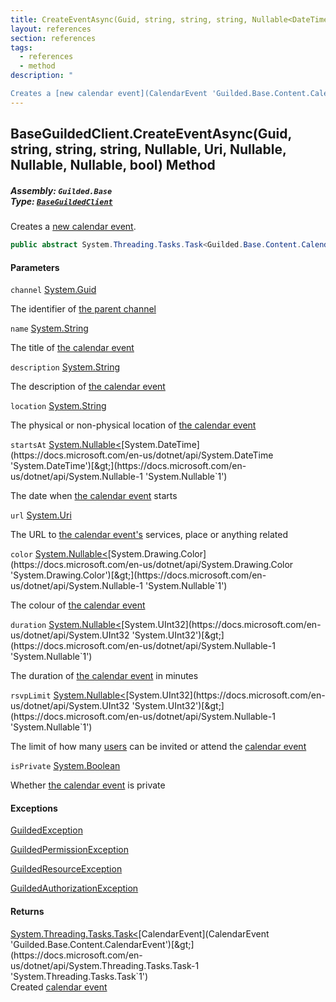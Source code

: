 ```yaml
---
title: CreateEventAsync(Guid, string, string, string, Nullable<DateTime>, Uri, Nullable<Color>, Nullable<uint>, Nullable<uint>, bool)
layout: references
section: references
tags:
  - references
  - method
description: "

Creates a [new calendar event](CalendarEvent 'Guilded.Base.Content.CalendarEvent')."
---
```


## BaseGuildedClient.CreateEventAsync(Guid, string, string, string, Nullable<DateTime>, Uri, Nullable<Color>, Nullable<uint>, Nullable<uint>, bool) Method
##### **Assembly:** `Guilded.Base`<br/>**Type:** [`BaseGuildedClient`](BaseGuildedClient 'Guilded.Base.BaseGuildedClient')

Creates a [new calendar event](CalendarEvent 'Guilded.Base.Content.CalendarEvent').

```csharp
public abstract System.Threading.Tasks.Task<Guilded.Base.Content.CalendarEvent> CreateEventAsync(Guid channel, string name, string? description=null, string? location=null, System.Nullable<System.DateTime> startsAt=null, Uri? url=null, System.Nullable<Color> color=null, System.Nullable<uint> duration=null, System.Nullable<uint> rsvpLimit=null, bool isPrivate=false);
```
#### Parameters

<a name='Guilded.Base.BaseGuildedClient.CreateEventAsync(Guid,string,string,string,System.Nullable_System.DateTime_,Uri,System.Nullable_Color_,System.Nullable_uint_,System.Nullable_uint_,bool).channel'></a>

`channel` [System.Guid](https://docs.microsoft.com/en-us/dotnet/api/System.Guid 'System.Guid')

The identifier of [the parent channel](ServerChannel 'Guilded.Base.Servers.ServerChannel')

<a name='Guilded.Base.BaseGuildedClient.CreateEventAsync(Guid,string,string,string,System.Nullable_System.DateTime_,Uri,System.Nullable_Color_,System.Nullable_uint_,System.Nullable_uint_,bool).name'></a>

`name` [System.String](https://docs.microsoft.com/en-us/dotnet/api/System.String 'System.String')

The title of [the calendar event](CalendarEvent 'Guilded.Base.Content.CalendarEvent')

<a name='Guilded.Base.BaseGuildedClient.CreateEventAsync(Guid,string,string,string,System.Nullable_System.DateTime_,Uri,System.Nullable_Color_,System.Nullable_uint_,System.Nullable_uint_,bool).description'></a>

`description` [System.String](https://docs.microsoft.com/en-us/dotnet/api/System.String 'System.String')

The description of [the calendar event](CalendarEvent 'Guilded.Base.Content.CalendarEvent')

<a name='Guilded.Base.BaseGuildedClient.CreateEventAsync(Guid,string,string,string,System.Nullable_System.DateTime_,Uri,System.Nullable_Color_,System.Nullable_uint_,System.Nullable_uint_,bool).location'></a>

`location` [System.String](https://docs.microsoft.com/en-us/dotnet/api/System.String 'System.String')

The physical or non-physical location of [the calendar event](CalendarEvent 'Guilded.Base.Content.CalendarEvent')

<a name='Guilded.Base.BaseGuildedClient.CreateEventAsync(Guid,string,string,string,System.Nullable_System.DateTime_,Uri,System.Nullable_Color_,System.Nullable_uint_,System.Nullable_uint_,bool).startsAt'></a>

`startsAt` [System.Nullable&lt;](https://docs.microsoft.com/en-us/dotnet/api/System.Nullable-1 'System.Nullable`1')[System.DateTime](https://docs.microsoft.com/en-us/dotnet/api/System.DateTime 'System.DateTime')[&gt;](https://docs.microsoft.com/en-us/dotnet/api/System.Nullable-1 'System.Nullable`1')

The date when [the calendar event](CalendarEvent 'Guilded.Base.Content.CalendarEvent') starts

<a name='Guilded.Base.BaseGuildedClient.CreateEventAsync(Guid,string,string,string,System.Nullable_System.DateTime_,Uri,System.Nullable_Color_,System.Nullable_uint_,System.Nullable_uint_,bool).url'></a>

`url` [System.Uri](https://docs.microsoft.com/en-us/dotnet/api/System.Uri 'System.Uri')

The URL to [the calendar event's](CalendarEvent 'Guilded.Base.Content.CalendarEvent') services, place or anything related

<a name='Guilded.Base.BaseGuildedClient.CreateEventAsync(Guid,string,string,string,System.Nullable_System.DateTime_,Uri,System.Nullable_Color_,System.Nullable_uint_,System.Nullable_uint_,bool).color'></a>

`color` [System.Nullable&lt;](https://docs.microsoft.com/en-us/dotnet/api/System.Nullable-1 'System.Nullable`1')[System.Drawing.Color](https://docs.microsoft.com/en-us/dotnet/api/System.Drawing.Color 'System.Drawing.Color')[&gt;](https://docs.microsoft.com/en-us/dotnet/api/System.Nullable-1 'System.Nullable`1')

The colour of [the calendar event](CalendarEvent 'Guilded.Base.Content.CalendarEvent')

<a name='Guilded.Base.BaseGuildedClient.CreateEventAsync(Guid,string,string,string,System.Nullable_System.DateTime_,Uri,System.Nullable_Color_,System.Nullable_uint_,System.Nullable_uint_,bool).duration'></a>

`duration` [System.Nullable&lt;](https://docs.microsoft.com/en-us/dotnet/api/System.Nullable-1 'System.Nullable`1')[System.UInt32](https://docs.microsoft.com/en-us/dotnet/api/System.UInt32 'System.UInt32')[&gt;](https://docs.microsoft.com/en-us/dotnet/api/System.Nullable-1 'System.Nullable`1')

The duration of [the calendar event](CalendarEvent 'Guilded.Base.Content.CalendarEvent') in minutes

<a name='Guilded.Base.BaseGuildedClient.CreateEventAsync(Guid,string,string,string,System.Nullable_System.DateTime_,Uri,System.Nullable_Color_,System.Nullable_uint_,System.Nullable_uint_,bool).rsvpLimit'></a>

`rsvpLimit` [System.Nullable&lt;](https://docs.microsoft.com/en-us/dotnet/api/System.Nullable-1 'System.Nullable`1')[System.UInt32](https://docs.microsoft.com/en-us/dotnet/api/System.UInt32 'System.UInt32')[&gt;](https://docs.microsoft.com/en-us/dotnet/api/System.Nullable-1 'System.Nullable`1')

The limit of how many [users](User 'Guilded.Base.Users.User') can be invited or attend the [calendar event](CalendarEvent 'Guilded.Base.Content.CalendarEvent')

<a name='Guilded.Base.BaseGuildedClient.CreateEventAsync(Guid,string,string,string,System.Nullable_System.DateTime_,Uri,System.Nullable_Color_,System.Nullable_uint_,System.Nullable_uint_,bool).isPrivate'></a>

`isPrivate` [System.Boolean](https://docs.microsoft.com/en-us/dotnet/api/System.Boolean 'System.Boolean')

Whether [the calendar event](CalendarEvent 'Guilded.Base.Content.CalendarEvent') is private

#### Exceptions

[GuildedException](GuildedException 'Guilded.Base.GuildedException')

[GuildedPermissionException](GuildedPermissionException 'Guilded.Base.GuildedPermissionException')

[GuildedResourceException](GuildedResourceException 'Guilded.Base.GuildedResourceException')

[GuildedAuthorizationException](GuildedAuthorizationException 'Guilded.Base.GuildedAuthorizationException')

#### Returns
[System.Threading.Tasks.Task&lt;](https://docs.microsoft.com/en-us/dotnet/api/System.Threading.Tasks.Task-1 'System.Threading.Tasks.Task`1')[CalendarEvent](CalendarEvent 'Guilded.Base.Content.CalendarEvent')[&gt;](https://docs.microsoft.com/en-us/dotnet/api/System.Threading.Tasks.Task-1 'System.Threading.Tasks.Task`1')  
Created [calendar event](CalendarEvent 'Guilded.Base.Content.CalendarEvent')